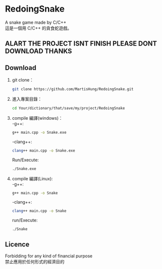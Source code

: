

# RedoingSnake
A snake game made by C/C++  
這是一個用 C/C++ 的貪食蛇遊戲。

## ALART  THE PROJECT ISNT FINISH PLEASE DONT DOWNLOAD THANKS

## Download

1. git clone：
    ```sh
    git clone https://github.com/MartisHung/RedoingSnake.git
    ```
2. 進入專案目錄：
    ```sh
    cd Your/dictionary/that/save/my/project/RedoingSnake
    ```
3. compile 編譯(windows)：  
    -g++:
    ```sh
    g++ main.cpp -o Snake.exe
    ```
    -clang++:
    ```sh
    clang++ main.cpp -o Snake.exe
    ```
    Run/Execute:
    ```sh
    ./Snake.exe
    ```
4. compile 編譯(Linux):  
    -g++:
    ```sh
    g++ main.cpp -o Snake
    ```
    -clang++:
    ```sh
    clang++ main.cpp -o Snake
    ```
    run/Execute:
    ```sh
    ./Snake
    ```

## Licence
Forbidding for any kind of financial purpose  
禁止應用於任何形式的經濟目的
